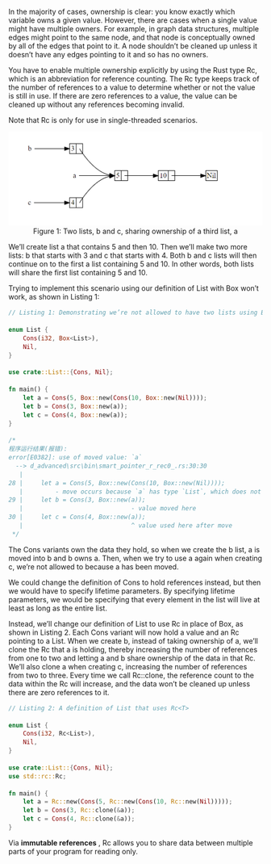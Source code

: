 In the majority of cases, ownership is clear: you know exactly which variable owns a given value. However, there are cases when a single value might have multiple owners. For example, in graph data structures, multiple edges might point to the same node, and that node is conceptually owned by all of the edges that point to it. A node shouldn’t be cleaned up unless it doesn’t have any edges pointing to it and so has no owners.

You have to enable multiple ownership explicitly by using the Rust type Rc<T>, which is an abbreviation for reference counting. The Rc<T> type keeps track of the number of references to a value to determine whether or not the value is still in use. If there are zero references to a value, the value can be cleaned up without any references becoming invalid.

Note that Rc<T> is only for use in single-threaded scenarios.

<img src="img/rct.jpg"  style="zoom:50%">

<center>Figure 1: Two lists, b and c, sharing ownership of a third list, a</center>

We’ll create list a that contains 5 and then 10. Then we’ll make two more lists: b that starts with 3 and c that starts with 4. Both b and c lists will then continue on to the first a list containing 5 and 10. In other words, both lists will share the first list containing 5 and 10.

Trying to implement this scenario using our definition of List with Box<T> won’t work, as shown in Listing 1:

```rust
// Listing 1: Demonstrating we’re not allowed to have two lists using Box<T> that try to share ownership of a third list

enum List {
    Cons(i32, Box<List>),
    Nil,
}

use crate::List::{Cons, Nil};

fn main() {
    let a = Cons(5, Box::new(Cons(10, Box::new(Nil))));
    let b = Cons(3, Box::new(a));
    let c = Cons(4, Box::new(a));
}

/*
程序运行结果(报错):
error[E0382]: use of moved value: `a`
  --> d_advanced\src\bin\smart_pointer_r_rec0_.rs:30:30
   |
28 |     let a = Cons(5, Box::new(Cons(10, Box::new(Nil))));
   |         - move occurs because `a` has type `List`, which does not implement the `Copy` trait
29 |     let b = Cons(3, Box::new(a));
   |                              - value moved here
30 |     let c = Cons(4, Box::new(a));
   |                              ^ value used here after move
 */
```

The Cons variants own the data they hold, so when we create the b list, a is moved into b and b owns a. Then, when we try to use a again when creating c, we’re not allowed to because a has been moved.

We could change the definition of Cons to hold references instead, but then we would have to specify lifetime parameters. By specifying lifetime parameters, we would be specifying that every element in the list will live at least as long as the entire list.

Instead, we’ll change our definition of List to use Rc<T> in place of Box<T>, as shown in Listing 2. Each Cons variant will now hold a value and an Rc<T> pointing to a List. When we create b, instead of taking ownership of a, we’ll clone the Rc<List> that a is holding, thereby increasing the number of references from one to two and letting a and b share ownership of the data in that Rc<List>. We’ll also clone a when creating c, increasing the number of references from two to three. Every time we call Rc::clone, the reference count to the data within the Rc<List> will increase, and the data won’t be cleaned up unless there are zero references to it.

```rust
// Listing 2: A definition of List that uses Rc<T>

enum List {
    Cons(i32, Rc<List>),
    Nil,
}

use crate::List::{Cons, Nil};
use std::rc::Rc;

fn main() {
    let a = Rc::new(Cons(5, Rc::new(Cons(10, Rc::new(Nil)))));
    let b = Cons(3, Rc::clone(&a));
    let c = Cons(4, Rc::clone(&a));
}
```

Via **immutable references** , Rc<T> allows you to share data between multiple parts of your program for reading only. 